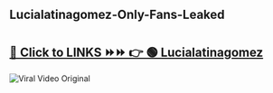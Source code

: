 
 ## Lucialatinagomez-Only-Fans-Leaked

# <h2><a href="https://clipsfans.com/Lucialatinagomez&ref=git">🔗 Click to LINKS ⏩⏩ 👉 🟢 Lucialatinagomez </a></h2>

<a href="https://clipsfans.com/Lucialatinagomez&ref=git" rel="nofollow" data-target="animated-image.originalLink"><img src="https://i.ibb.co.com/xMMVF88/686577567.gif" alt="Viral Video Original" style="max-width: 100%; display: inline-block;" data-target="animated-image.originalImage"></a>
